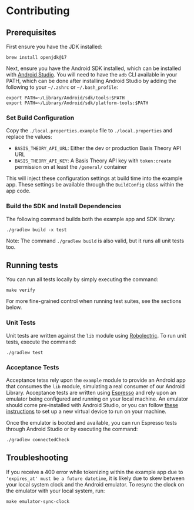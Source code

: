 # Contributing

## Prerequisites

First ensure you have the JDK installed:

```shell
brew install openjdk@17
```

Next, ensure you have the Android SDK installed, which can be installed with [Android Studio](https://developer.android.com/about/versions/12/setup-sdk).
You will need to have the `adb` CLI available in your PATH, which can be done after installing
Android Studio by adding the following to your `~/.zshrc` or `~/.bash_profile`:

```shell
export PATH=~/Library/Android/sdk/tools:$PATH
export PATH=~/Library/Android/sdk/platform-tools:$PATH
```

### Set Build Configuration

Copy the `./local.properties.example` file to `./local.properties` and replace the values:

- `BASIS_THEORY_API_URL`: Either the dev or production Basis Theory API URL
- `BASIS_THEORY_API_KEY`: A Basis Theory API key with `token:create` permission on at least the `/general/` container

This will inject these configuration settings at build time into the example app. These settings 
be available through the `BuildConfig` class within the app code.

### Build the SDK and Install Dependencies

The following command builds both the example app and SDK library:

```shell
./gradlew build -x test
```

Note: The command `./gradlew build` is also valid, but it runs all unit tests too.

## Running tests

You can run all tests locally by simply executing the command:

```shell
make verify
```

For more fine-grained control when running test suites, see the sections below.

### Unit Tests

Unit tests are written against the `lib` module using [Robolectric](https://robolectric.org/). 
To run unit tests, execute the command:

```shell
./gradlew test
```

### Acceptance Tests

Acceptance tetss rely upon the `example` module to provide an Android app that consumes the `lib`
module, simulating a real consumer of our Android Library. Acceptance tests are written using 
[Espresso](https://developer.android.com/training/testing/espresso) and rely upon an emulator being 
configured and running on your local machine. An emulator should come pre-installed with 
Android Studio, or you can follow [these instructions](https://developer.android.com/studio/run/managing-avds) 
to set up a new virtual device to run on your machine.

Once the emulator is booted and available, you can run Espresso tests through Android Studio or by
executing the command:

```shell
./gradlew connectedCheck
```

## Troubleshooting

If you receive a 400 error while tokenizing within the example app due to `'expires_at' must be a future datetime`,
it is likely due to skew between your local system clock and the Android emulator. To resync the clock
on the emulator with your local system, run:

```shell
make emulator-sync-clock
```
